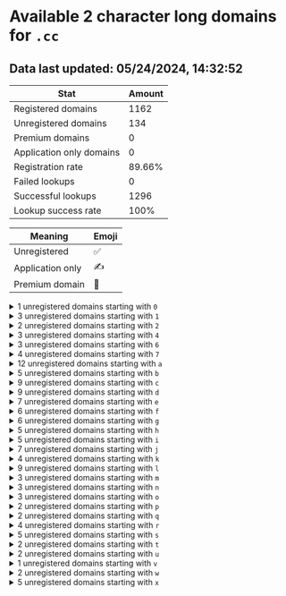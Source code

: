 # Available 2 character long domains for `.cc`

## Data last updated: 05/24/2024, 14:32:52

|Stat|Amount|
|--|--|
|Registered domains|1162|
|Unregistered domains|134|
|Premium domains|0|
|Application only domains|0|
|Registration rate|89.66%|
|Failed lookups|0|
|Successful lookups|1296|
|Lookup success rate|100%|


|Meaning|Emoji|
|--|--|
|Unregistered|:white_check_mark:|
|Application only|:writing_hand:|
|Premium domain|:gem:|

<details>
<summary>1 unregistered domains starting with <bold><code>0</code></bold></summary>

|Type|Domain|
|--|--|
|:white_check_mark:|`0a.cc`|
</details>
<details>
<summary>3 unregistered domains starting with <bold><code>1</code></bold></summary>

|Type|Domain|
|--|--|
|:white_check_mark:|`1d.cc`|
|:white_check_mark:|`1j.cc`|
|:white_check_mark:|`1s.cc`|
</details>
<details>
<summary>2 unregistered domains starting with <bold><code>2</code></bold></summary>

|Type|Domain|
|--|--|
|:white_check_mark:|`2r.cc`|
|:white_check_mark:|`2w.cc`|
</details>
<details>
<summary>3 unregistered domains starting with <bold><code>4</code></bold></summary>

|Type|Domain|
|--|--|
|:white_check_mark:|`4c.cc`|
|:white_check_mark:|`4t.cc`|
|:white_check_mark:|`4x.cc`|
</details>
<details>
<summary>3 unregistered domains starting with <bold><code>6</code></bold></summary>

|Type|Domain|
|--|--|
|:white_check_mark:|`6c.cc`|
|:white_check_mark:|`6k.cc`|
|:white_check_mark:|`6n.cc`|
</details>
<details>
<summary>4 unregistered domains starting with <bold><code>7</code></bold></summary>

|Type|Domain|
|--|--|
|:white_check_mark:|`7e.cc`|
|:white_check_mark:|`7l.cc`|
|:white_check_mark:|`7p.cc`|
|:white_check_mark:|`7v.cc`|
</details>
<details>
<summary>12 unregistered domains starting with <bold><code>a</code></bold></summary>

|Type|Domain|
|--|--|
|:white_check_mark:|`a0.cc`|
|:white_check_mark:|`a1.cc`|
|:white_check_mark:|`a4.cc`|
|:white_check_mark:|`a5.cc`|
|:white_check_mark:|`a8.cc`|
|:white_check_mark:|`ad.cc`|
|:white_check_mark:|`af.cc`|
|:white_check_mark:|`an.cc`|
|:white_check_mark:|`ar.cc`|
|:white_check_mark:|`as.cc`|
|:white_check_mark:|`au.cc`|
|:white_check_mark:|`ay.cc`|
</details>
<details>
<summary>5 unregistered domains starting with <bold><code>b</code></bold></summary>

|Type|Domain|
|--|--|
|:white_check_mark:|`b2.cc`|
|:white_check_mark:|`bd.cc`|
|:white_check_mark:|`bh.cc`|
|:white_check_mark:|`bs.cc`|
|:white_check_mark:|`bv.cc`|
</details>
<details>
<summary>9 unregistered domains starting with <bold><code>c</code></bold></summary>

|Type|Domain|
|--|--|
|:white_check_mark:|`cb.cc`|
|:white_check_mark:|`cd.cc`|
|:white_check_mark:|`ce.cc`|
|:white_check_mark:|`cm.cc`|
|:white_check_mark:|`cq.cc`|
|:white_check_mark:|`cr.cc`|
|:white_check_mark:|`cu.cc`|
|:white_check_mark:|`cw.cc`|
|:white_check_mark:|`cz.cc`|
</details>
<details>
<summary>9 unregistered domains starting with <bold><code>d</code></bold></summary>

|Type|Domain|
|--|--|
|:white_check_mark:|`d2.cc`|
|:white_check_mark:|`d4.cc`|
|:white_check_mark:|`d8.cc`|
|:white_check_mark:|`da.cc`|
|:white_check_mark:|`dc.cc`|
|:white_check_mark:|`dd.cc`|
|:white_check_mark:|`dn.cc`|
|:white_check_mark:|`dr.cc`|
|:white_check_mark:|`dv.cc`|
</details>
<details>
<summary>7 unregistered domains starting with <bold><code>e</code></bold></summary>

|Type|Domain|
|--|--|
|:white_check_mark:|`e7.cc`|
|:white_check_mark:|`e8.cc`|
|:white_check_mark:|`eh.cc`|
|:white_check_mark:|`ei.cc`|
|:white_check_mark:|`em.cc`|
|:white_check_mark:|`en.cc`|
|:white_check_mark:|`eo.cc`|
</details>
<details>
<summary>6 unregistered domains starting with <bold><code>f</code></bold></summary>

|Type|Domain|
|--|--|
|:white_check_mark:|`f3.cc`|
|:white_check_mark:|`fc.cc`|
|:white_check_mark:|`fl.cc`|
|:white_check_mark:|`fp.cc`|
|:white_check_mark:|`fq.cc`|
|:white_check_mark:|`fs.cc`|
</details>
<details>
<summary>6 unregistered domains starting with <bold><code>g</code></bold></summary>

|Type|Domain|
|--|--|
|:white_check_mark:|`g1.cc`|
|:white_check_mark:|`g6.cc`|
|:white_check_mark:|`g9.cc`|
|:white_check_mark:|`ga.cc`|
|:white_check_mark:|`gd.cc`|
|:white_check_mark:|`gf.cc`|
</details>
<details>
<summary>5 unregistered domains starting with <bold><code>h</code></bold></summary>

|Type|Domain|
|--|--|
|:white_check_mark:|`h2.cc`|
|:white_check_mark:|`h8.cc`|
|:white_check_mark:|`hm.cc`|
|:white_check_mark:|`hr.cc`|
|:white_check_mark:|`hz.cc`|
</details>
<details>
<summary>5 unregistered domains starting with <bold><code>i</code></bold></summary>

|Type|Domain|
|--|--|
|:white_check_mark:|`ic.cc`|
|:white_check_mark:|`ig.cc`|
|:white_check_mark:|`in.cc`|
|:white_check_mark:|`it.cc`|
|:white_check_mark:|`iy.cc`|
</details>
<details>
<summary>7 unregistered domains starting with <bold><code>j</code></bold></summary>

|Type|Domain|
|--|--|
|:white_check_mark:|`j0.cc`|
|:white_check_mark:|`j1.cc`|
|:white_check_mark:|`j4.cc`|
|:white_check_mark:|`j9.cc`|
|:white_check_mark:|`jg.cc`|
|:white_check_mark:|`jv.cc`|
|:white_check_mark:|`jy.cc`|
</details>
<details>
<summary>4 unregistered domains starting with <bold><code>k</code></bold></summary>

|Type|Domain|
|--|--|
|:white_check_mark:|`k6.cc`|
|:white_check_mark:|`k7.cc`|
|:white_check_mark:|`k8.cc`|
|:white_check_mark:|`kq.cc`|
</details>
<details>
<summary>9 unregistered domains starting with <bold><code>l</code></bold></summary>

|Type|Domain|
|--|--|
|:white_check_mark:|`l9.cc`|
|:white_check_mark:|`ld.cc`|
|:white_check_mark:|`le.cc`|
|:white_check_mark:|`lf.cc`|
|:white_check_mark:|`ll.cc`|
|:white_check_mark:|`lq.cc`|
|:white_check_mark:|`lv.cc`|
|:white_check_mark:|`lx.cc`|
|:white_check_mark:|`ly.cc`|
</details>
<details>
<summary>3 unregistered domains starting with <bold><code>m</code></bold></summary>

|Type|Domain|
|--|--|
|:white_check_mark:|`md.cc`|
|:white_check_mark:|`mf.cc`|
|:white_check_mark:|`mx.cc`|
</details>
<details>
<summary>3 unregistered domains starting with <bold><code>n</code></bold></summary>

|Type|Domain|
|--|--|
|:white_check_mark:|`n2.cc`|
|:white_check_mark:|`nc.cc`|
|:white_check_mark:|`ny.cc`|
</details>
<details>
<summary>3 unregistered domains starting with <bold><code>o</code></bold></summary>

|Type|Domain|
|--|--|
|:white_check_mark:|`o9.cc`|
|:white_check_mark:|`oi.cc`|
|:white_check_mark:|`oq.cc`|
</details>
<details>
<summary>2 unregistered domains starting with <bold><code>p</code></bold></summary>

|Type|Domain|
|--|--|
|:white_check_mark:|`pi.cc`|
|:white_check_mark:|`pv.cc`|
</details>
<details>
<summary>2 unregistered domains starting with <bold><code>q</code></bold></summary>

|Type|Domain|
|--|--|
|:white_check_mark:|`qb.cc`|
|:white_check_mark:|`qu.cc`|
</details>
<details>
<summary>4 unregistered domains starting with <bold><code>r</code></bold></summary>

|Type|Domain|
|--|--|
|:white_check_mark:|`r3.cc`|
|:white_check_mark:|`r7.cc`|
|:white_check_mark:|`ra.cc`|
|:white_check_mark:|`ry.cc`|
</details>
<details>
<summary>5 unregistered domains starting with <bold><code>s</code></bold></summary>

|Type|Domain|
|--|--|
|:white_check_mark:|`sa.cc`|
|:white_check_mark:|`sc.cc`|
|:white_check_mark:|`sn.cc`|
|:white_check_mark:|`sw.cc`|
|:white_check_mark:|`sy.cc`|
</details>
<details>
<summary>2 unregistered domains starting with <bold><code>t</code></bold></summary>

|Type|Domain|
|--|--|
|:white_check_mark:|`th.cc`|
|:white_check_mark:|`to.cc`|
</details>
<details>
<summary>2 unregistered domains starting with <bold><code>u</code></bold></summary>

|Type|Domain|
|--|--|
|:white_check_mark:|`u0.cc`|
|:white_check_mark:|`u9.cc`|
</details>
<details>
<summary>1 unregistered domains starting with <bold><code>v</code></bold></summary>

|Type|Domain|
|--|--|
|:white_check_mark:|`v2.cc`|
</details>
<details>
<summary>2 unregistered domains starting with <bold><code>w</code></bold></summary>

|Type|Domain|
|--|--|
|:white_check_mark:|`wf.cc`|
|:white_check_mark:|`wy.cc`|
</details>
<details>
<summary>5 unregistered domains starting with <bold><code>x</code></bold></summary>

|Type|Domain|
|--|--|
|:white_check_mark:|`x8.cc`|
|:white_check_mark:|`xa.cc`|
|:white_check_mark:|`xe.cc`|
|:white_check_mark:|`xg.cc`|
|:white_check_mark:|`xu.cc`|
</details>